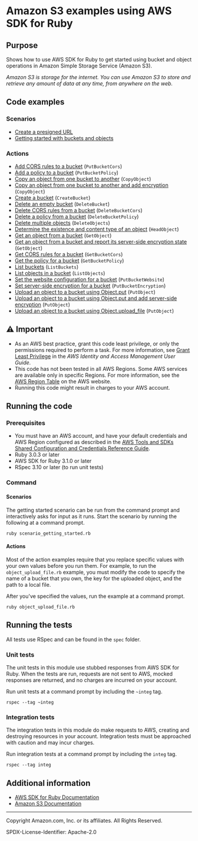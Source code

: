# Amazon S3 examples using AWS SDK for Ruby

## Purpose

Shows how to use AWS SDK for Ruby to get started using bucket and
object operations in Amazon Simple Storage Service (Amazon S3).

*Amazon S3 is storage for the internet. You can use Amazon S3 to store and retrieve any
amount of data at any time, from anywhere on the web.*

## Code examples

### Scenarios

* [Create a presigned URL](object_presigned_url_upload.rb)
* [Getting started with buckets and objects](scenario_getting_started.rb)

### Actions

* [Add CORS rules to a bucket](bucket_cors.rb)
  (`PutBucketCors`)
* [Add a policy to a bucket](bucket_policy.rb)
  (`PutBucketPolicy`)
* [Copy an object from one bucket to another](object_copy.rb)
  (`CopyObject`)
* [Copy an object from one bucket to another and add encryption](object_copy_encrypt.rb)
  (`CopyObject`)
* [Create a bucket](bucket_create.rb)
  (`CreateBucket`)
* [Delete an empty bucket](scenario_getting_started.rb)
  (`DeleteBucket`)
* [Delete CORS rules from a bucket](bucket_cors.rb)
  (`DeleteBucketCors`)
* [Delete a policy from a bucket](bucket_policy.rb)
  (`DeleteBucketPolicy`)
* [Delete multiple objects](scenario_getting_started.rb)
  (`DeleteObjects`)
* [Determine the existence and content type of an object](object_exists.rb)
  (`HeadObject`)
* [Get an object from a bucket](object_get.rb)
  (`GetObject`)
* [Get an object from a bucket and report its server-side encryption state](object_get_encryption.rb)
  (`GetObject`)
* [Get CORS rules for a bucket](bucket_cors.rb)
  (`GetBucketCors`)
* [Get the policy for a bucket](bucket_policy.rb)
  (`GetBucketPolicy`)
* [List buckets](bucket_list.rb)
  (`ListBuckets`)
* [List objects in a bucket](bucket_list_objects.rb)
  (`ListObjects`)
* [Set the website configuration for a bucket](bucket_put_website.rb)
  (`PutBucketWebsite`)
* [Set server-side encryption for a bucket](bucket_put_encryption.rb)
  (`PutBucketEncryption`)
* [Upload an object to a bucket using Object.put](object_put.rb)
  (`PutObject`)
* [Upload an object to a bucket using Object.put and add server-side encryption](object_put_sse.rb)
  (`PutObject`)
* [Upload an object to a bucket using Object.upload_file](object_put.rb)
  (`PutObject`)

## ⚠ Important

- As an AWS best practice, grant this code least privilege, or only the
  permissions required to perform a task. For more information, see
  [Grant Least Privilege](https://docs.aws.amazon.com/IAM/latest/UserGuide/best-practices.html#grant-least-privilege)
  in the *AWS Identity and Access Management
  User Guide*.
- This code has not been tested in all AWS Regions. Some AWS services are
  available only in specific Regions. For more information, see the
  [AWS Region Table](https://aws.amazon.com/about-aws/global-infrastructure/regional-product-services/)
  on the AWS website.
- Running this code might result in charges to your AWS account.

## Running the code

### Prerequisites

- You must have an AWS account, and have your default credentials and AWS Region
  configured as described in the [AWS Tools and SDKs Shared Configuration and
  Credentials Reference Guide](https://docs.aws.amazon.com/credref/latest/refdocs/creds-config-files.html).
- Ruby 3.0.3 or later
- AWS SDK for Ruby 3.1.0 or later
- RSpec 3.10 or later (to run unit tests)

### Command

#### Scenarios

The getting started scenario can be run from the command prompt and interactively
asks for input as it runs. Start the scenario by running the following at a command 
prompt.

```
ruby scenario_getting_started.rb
```

#### Actions

Most of the action examples require that you replace specific values with your own values
before you run them. For example, to run the `object_upload_file.rb` example, you must 
modify the code to specify the name of a bucket that you own, the key for the 
uploaded object, and the path to a local file.

After you've specified the values, run the example at a command prompt. 

```
ruby object_upload_file.rb
```

## Running the tests

All tests use RSpec and can be found in the `spec` folder.

### Unit tests

The unit tests in this module use stubbed responses from AWS SDK for Ruby. When the
tests are run, requests are not sent to AWS, mocked responses are returned, and no
charges are incurred on your account.

Run unit tests at a command prompt by including the `~integ` tag.

```
rspec --tag ~integ
```

### Integration tests

The integration tests in this module do make requests to AWS, creating and destroying
resources in your account. Integration tests must be approached with caution and
may incur charges.

Run integration tests at a command prompt by including the `integ` tag.

```
rspec --tag integ
```

## Additional information

- [AWS SDK for Ruby Documentation](https://docs.aws.amazon.com/sdk-for-ruby)
- [Amazon S3 Documentation](https://docs.aws.amazon.com/s3)

---
Copyright Amazon.com, Inc. or its affiliates. All Rights Reserved.

SPDX-License-Identifier: Apache-2.0
